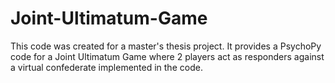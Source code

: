 # Joint-Ultimatum-Game
This code was created for a master's thesis project. It provides a PsychoPy code for a Joint Ultimatum Game where 2 players act as responders against a virtual confederate implemented in the code.
